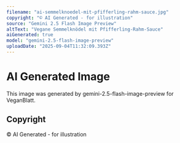 ```yaml
---
filename: "ai-semmelknoedel-mit-pfifferling-rahm-sauce.jpg"
copyright: "© AI Generated - for illustration"
source: "Gemini 2.5 Flash Image Preview"
altText: "Vegane Semmelknödel mit Pfifferling-Rahm-Sauce"
aiGenerated: true
model: "gemini-2.5-flash-image-preview"
uploadDate: "2025-09-04T11:32:09.393Z"
---
```


# AI Generated Image

This image was generated by gemini-2.5-flash-image-preview for VeganBlatt.

## Copyright
© AI Generated - for illustration
